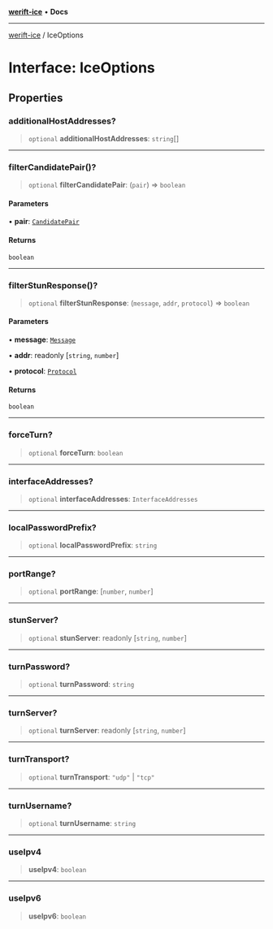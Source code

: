 [**werift-ice**](../README.md) • **Docs**

***

[werift-ice](../globals.md) / IceOptions

# Interface: IceOptions

## Properties

### additionalHostAddresses?

> `optional` **additionalHostAddresses**: `string`[]

***

### filterCandidatePair()?

> `optional` **filterCandidatePair**: (`pair`) => `boolean`

#### Parameters

• **pair**: [`CandidatePair`](../classes/CandidatePair.md)

#### Returns

`boolean`

***

### filterStunResponse()?

> `optional` **filterStunResponse**: (`message`, `addr`, `protocol`) => `boolean`

#### Parameters

• **message**: [`Message`](../classes/Message.md)

• **addr**: readonly [`string`, `number`]

• **protocol**: [`Protocol`](Protocol.md)

#### Returns

`boolean`

***

### forceTurn?

> `optional` **forceTurn**: `boolean`

***

### interfaceAddresses?

> `optional` **interfaceAddresses**: `InterfaceAddresses`

***

### localPasswordPrefix?

> `optional` **localPasswordPrefix**: `string`

***

### portRange?

> `optional` **portRange**: [`number`, `number`]

***

### stunServer?

> `optional` **stunServer**: readonly [`string`, `number`]

***

### turnPassword?

> `optional` **turnPassword**: `string`

***

### turnServer?

> `optional` **turnServer**: readonly [`string`, `number`]

***

### turnTransport?

> `optional` **turnTransport**: `"udp"` \| `"tcp"`

***

### turnUsername?

> `optional` **turnUsername**: `string`

***

### useIpv4

> **useIpv4**: `boolean`

***

### useIpv6

> **useIpv6**: `boolean`
